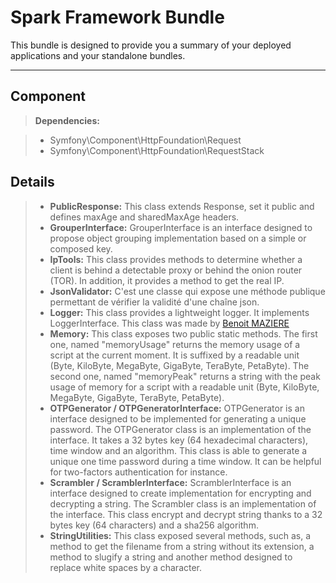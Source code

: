 Spark Framework Bundle
======================


This bundle is designed to provide you a summary of your deployed applications and your standalone bundles.  

----------

Component
--------------
> **Dependencies:**

   > - Symfony\Component\HttpFoundation\Request
   > - Symfony\Component\HttpFoundation\RequestStack

Details
--------
> - **PublicResponse:**
This class extends Response, set it public and defines maxAge and sharedMaxAge headers.
> - **GrouperInterface:**
GrouperInterface is an interface designed to propose object grouping implementation based on a simple or composed key.
> - **IpTools:**
This class provides methods to determine whether a client is behind a detectable proxy or behind the onion router (TOR). In addition, it provides a method to get the real IP.
> - **JsonValidator:**
C'est une classe qui expose une méthode publique permettant de vérifier la validité d'une chaîne json.
> - **Logger:**
This class provides a lightweight logger. It implements LoggerInterface.
This class was made by [Benoit MAZIERE](mailto:benoit.maziere@gmail.com?subject=Logger)
> - **Memory:**
This class exposes two public static methods.
The first one, named "memoryUsage" returns the memory usage of a script at the current moment. It is suffixed by a readable unit (Byte, KiloByte, MegaByte, GigaByte, TeraByte, PetaByte).
The second one, named "memoryPeak" returns a string with the peak usage of memory for a script with a readable unit (Byte, KiloByte, MegaByte, GigaByte, TeraByte, PetaByte).
> - **OTPGenerator / OTPGeneratorInterface:**
OTPGenerator is an interface designed to be implemented for generating a unique password.
The OTPGenerator class is an implementation of the interface. It takes a 32 bytes key (64 hexadecimal characters), time window and an algorithm.
This class is able to generate a unique one time password during a time window. It can be helpful for two-factors authentication for instance.
> - **Scrambler / ScramblerInterface:**
ScramblerInterface is an interface designed to create implementation for encrypting and decrypting a string.
The Scrambler class is an implementation of the interface. This class encrypt and decrypt string thanks to a 32 bytes key (64 characters) and a sha256 algorithm.
> - **StringUtilities:**
This class exposed several methods, such as, a method to get the filename from a string without its extension, a method to slugify a string and another method designed to replace white spaces by a character.